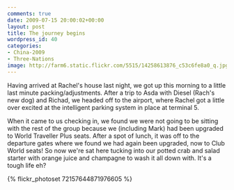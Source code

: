 ```yaml
---
comments: true
date: 2009-07-15 20:00:02+00:00
layout: post
title: The journey begins
wordpress_id: 40
categories:
- China-2009
- Three-Nations
image: http://farm6.static.flickr.com/5515/14258613876_c53c6fe8a0_q.jpg
---
```


Having arrived at Rachel's house last night, we got up this morning to a little last minute
packing/adjustments. After a trip to Asda with Diesel (Rach's new dog) and Richad, we headed
off to the airport, where Rachel got a little over excited at the intelligent parking system
in place at terminal 5.

When it came to us checking in, we found we were not going to be sitting with the rest of the
group because we (including Mark) had been upgraded to World Traveller Plus seats. After a
spot of lunch, it was off to the departure gates where we found we had again been upgraded,
now to Club World seats! So now we're sat here tucking into our potted crab and salad starter
with orange juice and champagne to wash it all down with. It's a tough life eh?

{% flickr_photoset 72157644871976605 %}
